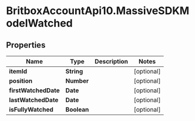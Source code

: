 # BritboxAccountApi10.MassiveSDKModelWatched

## Properties
Name | Type | Description | Notes
------------ | ------------- | ------------- | -------------
**itemId** | **String** |  | [optional] 
**position** | **Number** |  | [optional] 
**firstWatchedDate** | **Date** |  | [optional] 
**lastWatchedDate** | **Date** |  | [optional] 
**isFullyWatched** | **Boolean** |  | [optional] 


